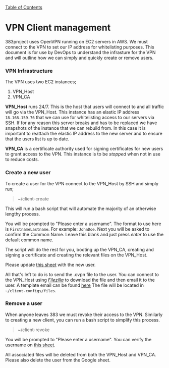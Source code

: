 [Table of Contents](/readme.md)
    
# VPN Client management
383project uses OpenVPN running on EC2 servers in AWS. We must connect to the VPN to set our IP address for whitelisting purposes. This document is for use by DevOps to understand the infrasture for the VPN and will outline how we can simply and quickly create or remove users.

### VPN Infrastructure
The VPN uses two EC2 instances;
1. VPN_Host
2. VPN_CA

**VPN_Host** runs 24/7. This is the host that users will connect to and all traffic will go via the VPN_Host. This instance has an elastic IP address `18.168.159.76` that we can use for whitelisting access to our servers via SSH.
If for any reason this server breaks and has to be replaced we have snapshots of the instance that we can rebuild from. In this case it is important to reattach the elastic IP address to the new server and to ensure that the users list is up to date.

**VPN_CA** is a certificate authority used for signing certificates for new users to grant access to the VPN. This instance is to be <em>stopped</em> when not in use to reduce costs.

### Create a new user
To create a user for the VPN connect to the VPN_Host by SSH and simply run;

> ~/client-create

This will run a bash script that will automate the majority of an otherwise lengthy process.

You will be prompted to "Please enter a username". The format to use here is `FirstnameLastname`. For example: `JohnDoe`. Next you will be asked to confirm the Common Name. Leave this blank and just press <em>enter</em> to use the default common name.

The script will do the rest for you, booting up the VPN_CA, creating and signing a certificate and creating the relevant files on the VPN_Host.

Please update [this sheet](https://docs.google.com/spreadsheets/d/1SXSHKVeZZE2waOn9UOljqJKvEGFrQLBpRtVdnFufuTc/edit?usp=sharing) with the new user.

All that's left to do is to send the .ovpn file to the user. You can connect to the VPN_Host using [<em>Filezilla</em>](https://filezilla-project.org/download.php?platform=osx) to download the file and then email it to the user. A template email can be found [here](/EMAIL_TEMPLATE.md)
The file will be located in `~/client-configs/files`.

### Remove a user

When anyone leaves 383 we must revoke their access to the VPN. Similarly to creating a new client, you can run a bash script to simplify this process.

> ~/client-revoke

You will be prompted to "Please enter a username". You can verify the username on [this sheet](https://docs.google.com/spreadsheets/d/1SXSHKVeZZE2waOn9UOljqJKvEGFrQLBpRtVdnFufuTc/edit?usp=sharing).

All associated files will be deleted from both the VPN_Host and VPN_CA. Please also delete the user from the Google sheet.